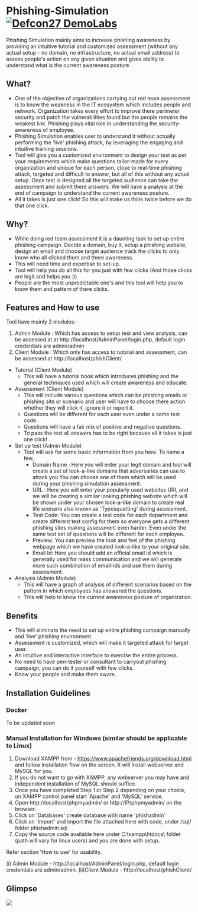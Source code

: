 # Phishing-Simulation [![Defcon27 DemoLabs](https://img.shields.io/badge/Defcon27-DemoLabs-blue?style=flat)](https://www.defcon.org/html/defcon-27/dc-27-demolabs.html#Phishing%20Simulation)
Phishing Simulation mainly aims to increase phishing awareness by providing an intuitive tutorial and customized assessment (without any actual setup - no domain, no infrastructure, no actual email address) to assess people's action on any given situation and gives ability to understand what is the current awareness posture

## What?

 - One of the objective of organizations carrying out red team assessment is to know the weakness in the IT ecosystem which includes people and network. Organization takes every effort to improve there perimeter security and patch the vulnerabilities found but the people remains the weakest link. Phishing plays vital role in understanding the security-awareness of employee. 
- Phishing Simulation enables user to understand it without actually performing the 'live' phishing attack, by leveraging the engaging and intuitive training sessions.
- Tool will give you a customized environment to design your test as per your requirements which make questions tailor-made for every organization and unique for each person, close to real-time phishing attack, targeted and difficult to answer, but all of this without any actual setup. Once test is designed all the targeted audience can take the assessment and submit there answers. We will have a analysis at the end of campaign to understand the current awareness posture.
- All it takes is just one click! So this will make us think twice before we do that one click.

## Why?

- While doing red team assessment it is a daunting task to set up entire phishing campaign. Decide a domain, buy it, setup a phishing website, design an email and choose target audience track the clicks to only know who all clicked them and there awareness.
- This will need time and expertise to set-up. 
- Tool will help you do all this for you just with few clicks (And those clicks are legit and helps you :))
- People are the most unpredictable one's and this tool will help you to know them and pattern of there clicks.

## Features and How to use

Tool have mainly 2 modules:
1. Admin Module : Which has access to setup test and view analysis, can be accessed at at http://localhost/AdminPanel/login.php, default login credentials are admin/admin
2. Client Module : Which only has access to tutorial and assessment, can be accessed at http://localhost/phishClient/
 - Tutorial (Client Module)
	- This will have a tutorial book which introduces phishing and the general techniques used which will create awareness and educate.
- Assessment (Client Module)
	- This will include various questions which can be phishing emails or phishing site or scenario and user will have to choose there action whether they will click it, ignore it or report it. 
	- Questions will be different for each user even under a same test code.
	- Questions will have a fair mix of positive and negative questions.
	- To pass the test all answers has to be right because all it takes is just one click!
 - Set up test (Admin Module)
    - Tool will ask for some basic information from you here. To name a few,
		 - Domain Name : Here you will enter your legit domain and tool will create a set of look-a-like domains that adversaries can use to attack you.You can choose one of them which will be used during your phishing simulation assessment.
		 - URL : Here you will enter your popularly used websites URI, and we will be creating a similar looking phishing website which will be shown under your chosen look-a-like domain to create real life scenario also known as 'Typosquatting' during assessment.
		- Test Code: You can create a test code for each department and create different test config for them so everyone gets a different phishing sites making assessment even harder. Even under the same test set of questions will be different for each employee.  
		- Preview: You can preview the look and feel of the phishing webpage which we have created look-a-like to your original site.
		- Email Id: Here you should add an official email id which is generally used for mass communication and we will generate more such combination of email-ids and use them during assessment.
- Analysis (Admin Module)
	- This will have a graph of analysis of different scenarios based on the pattern in which employees has answered the questions.
	- This will help to know the current awareness posture of organization.
	
## Benefits
- This will eliminate the need to set up entire phishing campaign manually and 'live' phishing environment.
- Assessment is customized, which will make it targeted attack for target user. 
- An intuitive and interactive interface to exercise the entire process.
- No need to have pen-tester or consultant to carryout phishing campaign, you can do it yourself with few clicks. 
- Know your people and make them aware.

## Installation Guidelines

### Docker
To be updated soon 

### Manual Installation for Windows (similar should be applicable to Linux)

1. Download XAMPP from - https://www.apachefriends.org/download.html and follow installation flow on the screen. It will install webserver and MySQL for you.
2. If you do not want to go with XAMPP, any webserver you may have and independent installation of MySQL should suffice.
3. Once you have completed Step 1 or Step 2 depending on your choice, on XAMPP control panel start 'Apache' and 'MySQL' service.
4. Open http://localhost/phpmyadmin/ or http://IP/phpmyadmin/ on the browser.
5. Click on 'Databases' create database with name 'phishadmin'
6. Click on 'Import' and import the file attached here with code, under /sql/ folder phishadmin.sql
7. Copy the source code available here under C:\xampp\htdocs\ folder (path will vary for linux users) and you are done with setup. 

Refer section 'How to use' for usability.

(i) Admin Module - http://localhost/AdminPanel/login.php, default login credentials are admin/admin.
(ii)Client Module - http://localhost/phishClient/

## Glimpse
![](demo.gif)
